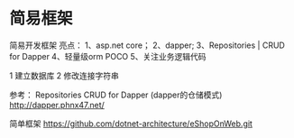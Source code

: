 # 简易框架
简易开发框架
亮点：
1、asp.net core；
2、dapper;
3、Repositories | CRUD for Dapper
4、轻量级orm POCO
5、关注业务逻辑代码


1 建立数据库
2 修改连接字符串


参考：
Repositories CRUD for Dapper  (dapper的仓储模式)
http://dapper.phnx47.net/

简单框架
https://github.com/dotnet-architecture/eShopOnWeb.git
